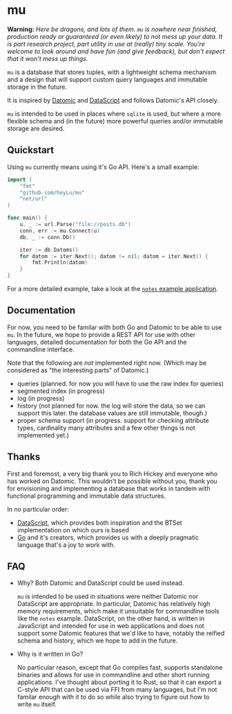 # mu

**Warning:** *Here be dragons, and lots of them.  `mu` is nowhere near
finished, production ready or guaranteed (or even likely) to not mess
up your data.  It is part research project, part utility in use at
(really) tiny scale.  You're welcome to look around and have fun (and
give feedback), but don't expect that it won't mess up things.*

`mu` is a database that stores tuples, with a lightweight schema mechanism
and a design that will support custom query languages and immutable storage
in the future.

It is inspired by [Datomic](http://datomic.com) and [DataScript](https://github.com/tonsky/datascript)
and follows Datomic's API closely.

`mu` is intended to be used in places where `sqlite` is used, but where a
more flexible schema and (in the future) more powerful queries and/or immutable
storage are desired.

## Quickstart

Using `mu` currently means using it's Go API.  Here's a small example:

```go
import (
    "fmt"
    "github.com/heyLu/mu"
    "net/url"
)

func main() {
    u, _ := url.Parse("file://posts.db")
    conn, err := mu.Connect(u)
    db, _ := conn.Db()

    iter := db.Datoms()
    for datom := iter.Next(); datom != nil; datom = iter.Next() {
        fmt.Println(datom)
    }
}
```

For a more detailed example, take a look at the [`notes` example application](./cmd/notes/notes.go).

## Documentation

For now, you need to be familar with both Go and Datomic to be able to use
`mu`.  In the future, we hope to provide a REST API for use with other
languages, detailed documentation for both the Go API and the commandline
interface.

Note that the following are *not* implemented right now.  (Which may be
considered as "the interesting parts" of Datomic.)

- queries (planned.  for now you will have to use the raw index for queries)
- segmented index (in progress)
- log (in progress)
- history (not planned for now.  the log will store the data, so we can
    support this later.  the database values are still immutable, though.)
- proper schema support (in progress.  support for checking attribute types,
    cardinality many attributes and a few other things is not implemented
    yet.)

## Thanks

First and foremost, a very big thank you to Rich Hickey and everyone who
has worked on Datomic.  This wouldn't be possible without you, thank you
for envisioning and implementing a database that works in tandem with
functional programming and immutable data structures.

In no particular order:

- [DataScript](https://github.com/tonsky/datascript), which provides both
    inspiration and the BTSet implementation on which ours is based
- [Go](https://golang.org) and it's creators, which provides us with a
    deeply pragmatic language that's a joy to work with.

## FAQ

- Why?  Both Datomic and DataScript could be used instead.

    `mu` is intended to be used in situations were neither Datomic nor
    DataScript are appropriate.  In particular, Datomic has relatively
    high memory requirements, which make it unsuitable for commandline
    tools like the `notes` example.  DataScript, on the other hand, is
    written in JavaScript and intended for use in web applications and
    does not support some Datomic features that we'd like to have, notably
    the reified schema and history, which we hope to add in the future.
- Why is it written in Go?

    No particular reason, except that Go compiles fast, supports standalone
    binaries and allows for use in commandline and other short running
    applications.  I've thought about porting it to Rust, so that it can
    export a C-style API that can be used via FFI from many languages, but
    I'm not familar enough with it to do so while also trying to figure
    out how to write `mu` itself.
